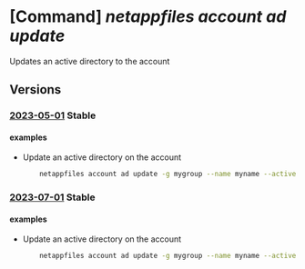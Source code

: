 # [Command] _netappfiles account ad update_

Updates an active directory to the account

## Versions

### [2023-05-01](/Resources/mgmt-plane/L3N1YnNjcmlwdGlvbnMve30vcmVzb3VyY2Vncm91cHMve30vcHJvdmlkZXJzL21pY3Jvc29mdC5uZXRhcHAvbmV0YXBwYWNjb3VudHMve30=/2023-05-01.xml) **Stable**

<!-- mgmt-plane /subscriptions/{}/resourcegroups/{}/providers/microsoft.netapp/netappaccounts/{} 2023-05-01 properties.activeDirectories[] -->

#### examples

- Update an active directory on the account
    ```bash
        netappfiles account ad update -g mygroup --name myname --active-directory-id 13641da9-c0e9-4b97-84fc-4f8014a93848 --username ad_username --password ad_password --domain northeurope --dns 1.2.3.4 --smb-server-name SMBSERVER
    ```

### [2023-07-01](/Resources/mgmt-plane/L3N1YnNjcmlwdGlvbnMve30vcmVzb3VyY2Vncm91cHMve30vcHJvdmlkZXJzL21pY3Jvc29mdC5uZXRhcHAvbmV0YXBwYWNjb3VudHMve30=/2023-07-01.xml) **Stable**

<!-- mgmt-plane /subscriptions/{}/resourcegroups/{}/providers/microsoft.netapp/netappaccounts/{} 2023-07-01 properties.activeDirectories[] -->

#### examples

- Update an active directory on the account
    ```bash
        netappfiles account ad update -g mygroup --name myname --active-directory-id 13641da9-c0e9-4b97-84fc-4f8014a93848 --username ad_username --password ad_password --domain northeurope --dns 1.2.3.4 --smb-server-name SMBSERVER
    ```
